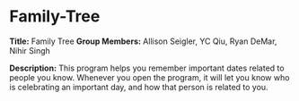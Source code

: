 # Family-Tree

**Title:** Family Tree
**Group Members:** Allison Seigler, YC Qiu, Ryan DeMar, Nihir Singh

**Description:**
    This program helps you remember important dates related to people you know.
    Whenever you open the program, it will let you know who is celebrating an important day,
    and how that person is related to you.
